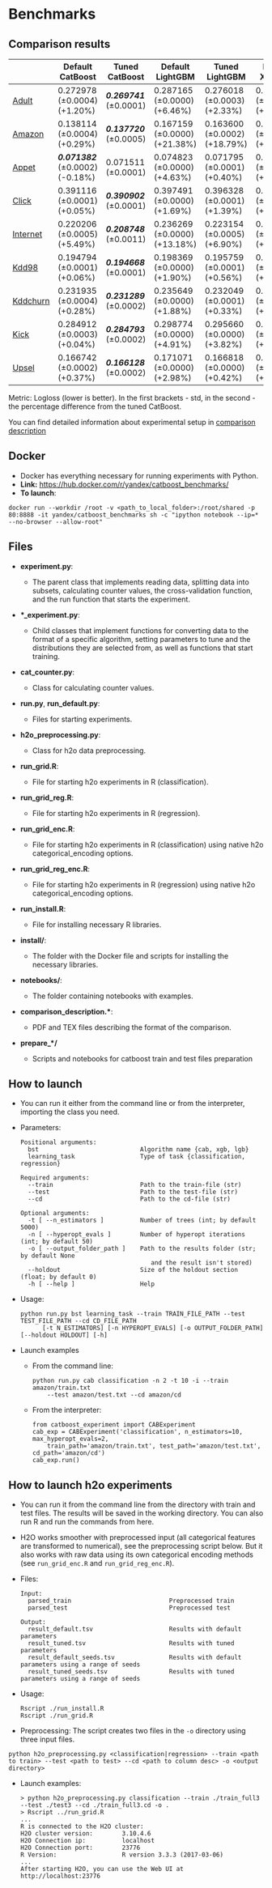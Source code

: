 # Benchmarks

## Comparison results

| | Default CatBoost | Tuned CatBoost | Default LightGBM | Tuned LightGBM | Default XGBoost | Tuned XGBoost | Default H2O | Tuned H2O
--- | --- | --- | --- | --- | --- | --- | --- | ---
[Adult](https://archive.ics.uci.edu/ml/datasets/Adult) | 0.272978 (±0.0004) (+1.20%) | _**0.269741**_ (±0.0001) | 0.287165 (±0.0000) (+6.46%) | 0.276018 (±0.0003) (+2.33%) | 0.280087 (±0.0000) (+3.84%) | 0.275423 (±0.0002) (+2.11%) | 0.276066 (±0.0000) (+2.35%) | 0.275104 (±0.0003) (+1.99%)
[Amazon](https://www.kaggle.com/c/amazon-employee-access-challenge) | 0.138114 (±0.0004) (+0.29%) | _**0.137720**_ (±0.0005) | 0.167159 (±0.0000) (+21.38%) | 0.163600 (±0.0002) (+18.79%) | 0.165365 (±0.0000) (+20.07%) | 0.163271 (±0.0001) (+18.55%) | 0.169497 (±0.0000) (+23.07%) | 0.162641 (±0.0001) (+18.09%)
[Appet](http://www.kdd.org/kdd-cup/view/kdd-cup-2009/Data) | _**0.071382**_ (±0.0002) (-0.18%) | 0.071511 (±0.0001) | 0.074823 (±0.0000) (+4.63%) | 0.071795 (±0.0001) (+0.40%) | 0.074659 (±0.0000) (+4.40%) | 0.071760 (±0.0000) (+0.35%) | 0.073554 (±0.0000) (+2.86%) | 0.072457 (±0.0002) (+1.32%)
[Click](http://www.kdd.org/kdd-cup/view/kdd-cup-2012-track-2) | 0.391116 (±0.0001) (+0.05%) | _**0.390902**_ (±0.0001) | 0.397491 (±0.0000) (+1.69%) | 0.396328 (±0.0001) (+1.39%) | 0.397638 (±0.0000) (+1.72%) | 0.396242 (±0.0000) (+1.37%) | 0.397853 (±0.0000) (+1.78%) | 0.397595 (±0.0001) (+1.71%)
[Internet](https://kdd.ics.uci.edu/databases/internet_usage/internet_usage.html) | 0.220206 (±0.0005) (+5.49%) | _**0.208748**_ (±0.0011) | 0.236269 (±0.0000) (+13.18%) | 0.223154 (±0.0005) (+6.90%) | 0.234678 (±0.0000) (+12.42%) | 0.225323 (±0.0002) (+7.94%) | 0.240228 (±0.0000) (+15.08%) | 0.222091 (±0.0005) (+6.39%)
[Kdd98](https://kdd.ics.uci.edu/databases/kddcup98/kddcup98.html) | 0.194794 (±0.0001) (+0.06%) | _**0.194668**_ (±0.0001) | 0.198369 (±0.0000) (+1.90%) | 0.195759 (±0.0001) (+0.56%) | 0.197949 (±0.0000) (+1.69%) | 0.195677 (±0.0000) (+0.52%) | 0.196075 (±0.0000) (+0.72%) | 0.195395 (±0.0000) (+0.37%)
[Kddchurn](http://www.kdd.org/kdd-cup/view/kdd-cup-2009/Data) | 0.231935 (±0.0004) (+0.28%) | _**0.231289**_ (±0.0002) | 0.235649 (±0.0000) (+1.88%) | 0.232049 (±0.0001) (+0.33%) | 0.233693 (±0.0000) (+1.04%) | 0.233123 (±0.0001) (+0.79%) | 0.232874 (±0.0000) (+0.68%) | 0.232752 (±0.0000) (+0.63%)
[Kick](https://www.kaggle.com/c/DontGetKicked) | 0.284912 (±0.0003) (+0.04%) | _**0.284793**_ (±0.0002) | 0.298774 (±0.0000) (+4.91%) | 0.295660 (±0.0000) (+3.82%) | 0.298161 (±0.0000) (+4.69%) | 0.294647 (±0.0000) (+3.46%) | 0.296355 (±0.0000) (+4.06%) | 0.294814 (±0.0003) (+3.52%)
[Upsel](http://www.kdd.org/kdd-cup/view/kdd-cup-2009/Data) | 0.166742 (±0.0002) (+0.37%) | _**0.166128**_ (±0.0002) | 0.171071 (±0.0000) (+2.98%) | 0.166818 (±0.0000) (+0.42%) | 0.168732 (±0.0000) (+1.57%) | 0.166322 (±0.0001) (+0.12%) | 0.169807 (±0.0000) (+2.21%) | 0.168241 (±0.0001) (+1.27%)


Metric: Logloss (lower is better). In the first brackets - std, in the second - the percentage difference from the tuned CatBoost.


You can find detailed information about experimental setup in [comparison description](https://github.com/catboost/benchmarks/blob/master/comparison_description.pdf)

## Docker

* Docker has everything necessary for running experiments with Python.
* __Link:__  https://hub.docker.com/r/yandex/catboost_benchmarks/
* __To launch__:

```
docker run --workdir /root -v <path_to_local_folder>:/root/shared -p 80:8888 -it yandex/catboost_benchmarks sh -c "ipython notebook --ip=* --no-browser --allow-root"
```

## Files

* __experiment.py__:
   * The parent class that implements reading data, splitting data into subsets, calculating counter values, the cross-validation function, and the run function that starts the experiment.

* __\*\_experiment.py__:
   * Child classes that implement functions for converting data to the format of a specific algorithm, setting parameters to tune and the distributions they are selected from, as well as functions that start training.

* __cat_counter.py__:
   * Class for calculating counter values.

* __run.py__, __run_default.py__:
   * Files for starting experiments.
   
* __h2o\_preprocessing.py__:
   * Class for h2o data preprocessing.
   
* __run\_grid.R__:
   * File for starting h2o experiments in R (classification).
   
* __run\_grid\_reg.R__:
   * File for starting h2o experiments in R (regression).
   
* __run\_grid\_enc.R__:
   * File for starting h2o experiments in R (classification) using native h2o categorical_encoding options.
   
* __run\_grid\_reg\_enc.R__:
   * File for starting h2o experiments in R (regression) using native h2o categorical_encoding options.

* __run_install.R__:
   * File for installing necessary R libraries.
   
* __install/__:
   * The folder with the Docker file and scripts for installing the necessary libraries.

* __notebooks/__:
   * The folder containing notebooks with examples.

* __comparison_description.\*__:
   * PDF and TEX files describing the format of the comparison.

* __prepare\_\*/__
   * Scripts and notebooks for catboost train and test files preparation
## How to launch

* You can run it either from the command line or from the interpreter, importing the class you need.

* Parameters:
    ```
    Positional arguments:
      bst                            Algorithm name {cab, xgb, lgb}
      learning_task                  Type of task {classification, regression}

    Required arguments:
      --train                        Path to the train-file (str)
      --test                         Path to the test-file (str)
      --cd                           Path to the cd-file (str)

    Optional arguments:
      -t [ --n_estimators ]          Number of trees (int; by default 5000)
      -n [ --hyperopt_evals ]        Number of hyperopt iterations (int; by default 50)
      -o [ --output_folder_path ]    Path to the results folder (str; by default None
                                        and the result isn't stored)
      --holdout                      Size of the holdout section (float; by default 0)
      -h [ --help ]                  Help
   ```

* Usage:
    ```
    python run.py bst learning_task --train TRAIN_FILE_PATH --test TEST_FILE_PATH --cd CD_FILE_PATH 
          [-t N_ESTIMATORS] [-n HYPEROPT_EVALS] [-o OUTPUT_FOLDER_PATH] [--holdout HOLDOUT] [-h]
    ```

* Launch examples
    * From the command line:
        ```
        python run.py cab classification -n 2 -t 10 -i --train amazon/train.txt
            --test amazon/test.txt --cd amazon/cd
        ```

    * From the interpreter:
        ```
        from catboost_experiment import CABExperiment
        cab_exp = CABExperiment('classification', n_estimators=10, max_hyperopt_evals=2,
            train_path='amazon/train.txt', test_path='amazon/test.txt', cd_path='amazon/cd')
        cab_exp.run()
        ```
## How to launch h2o experiments

* You can run it from the command line from the directory with train and test files. The results will be saved in the working directory. You can also run R and run the commands from here. 

* H2O works smoother with preprocessed input (all categorical features are transformed to numerical), see the preprocessing script below. But it also works with raw data using its own categorical encoding methods (see `run_grid_enc.R` and `run_grid_reg_enc.R`).

* Files:
    ```
    Input:
      parsed_train                           Preprocessed train
      parsed_test                            Preprocessed test

    Output:
      result_default.tsv                     Results with default parameters
      result_tuned.tsv                       Results with tuned parameters
      result_default_seeds.tsv               Results with default parameters using a range of seeds
      result_tuned_seeds.tsv                 Results with tuned parameters using a range of seeds
   ```

* Usage:
    ```
    Rscript ./run_install.R
    Rscript ./run_grid.R
    ```

* Preprocessing:
The script creates two files in the `-o` directory using three input files.
```
python h2o_preprocessing.py <classification|regression> --train <path to train> --test <path to test> --cd <path to column desc> -o <output directory>
```

* Launch examples:
    ```
    > python h2o_preprocessing.py classification --train ./train_full3 --test ./test3 --cd ./train_full3.cd -o .
    > Rscript ../run_grid.R
    ...
    R is connected to the H2O cluster:
    H2O cluster version:        3.10.4.6
    H2O Connection ip:          localhost
    H2O Connection port:        23776
    R Version:                  R version 3.3.3 (2017-03-06)
    ...
    After starting H2O, you can use the Web UI at http://localhost:23776
    ```
